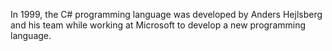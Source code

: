 
In 1999, the C# programming language was developed by Anders Hejlsberg and his team 
while working at Microsoft to develop a new programming language.

